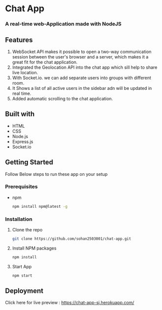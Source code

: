 # Chat App #
### A real-time web-Application made with NodeJS

## Features ##
1. WebSocket API makes it possible to open a two-way communication session between the user's browser and a server, which makes it a great fit for the chat application.
2. Integrated the Geolocation API into the chat app which sill help to share live location.
3. With Socket.io. we can add separate users into groups with different room.
4. It Shows a list of all active users in the sidebar adn will be updated in real time.
5. Added automatic scrolling to the chat application.

## Built with ##
* HTML
* CSS
* Node.js
* Express.js
* Socket.io

## Getting Started
Follow Below steps to run these app on your setup

### Prerequisites
* npm
  ```sh
  npm install npm@latest -g
  ```
  
### Installation
1. Clone the repo
   ```sh
   git clone https://github.com/sohan2503001/chat-app.git
   ```
2. Install NPM packages
   ```sh
   npm install
   ```

3. Start App
   ```sh
   npm start
   ```

## Deployment
Click here for live preview : https://chat-app-sj.herokuapp.com/
